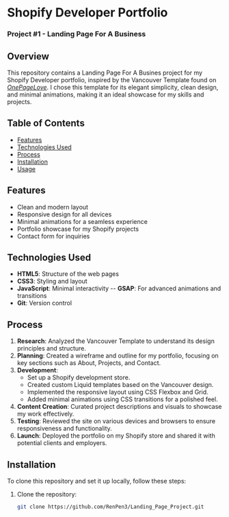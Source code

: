 # Shopify Developer Portfolio 
### Project #1 - Landing Page For A Business

## Overview

This repository contains a Landing Page For A Busines project for my Shopify Developer portfolio, inspired by the Vancouver Template found on _[OnePageLove](https://onepagelove.com/vancouver)_. I chose this template for its elegant simplicity, clean design, and minimal animations, making it an ideal showcase for my skills and projects.

## Table of Contents

- [Features](#features)
- [Technologies Used](#technologies-used)
- [Process](#process)
- [Installation](#installation)
- [Usage](#usage)
<!-- - [Contributing](#contributing)
- [License](#license) -->

## Features

- Clean and modern layout
- Responsive design for all devices
- Minimal animations for a seamless experience
- Portfolio showcase for my Shopify projects
- Contact form for inquiries

## Technologies Used

- **HTML5**: Structure of the web pages
- **CSS3**: Styling and layout
- **JavaScript**: Minimal interactivity
-- **GSAP**: For advanced animations and transitions
- **Git**: Version control
<!-- - **Shopify Liquid**: Templating language for Shopify -->

## Process

1. **Research**: Analyzed the Vancouver Template to understand its design principles and structure.
2. **Planning**: Created a wireframe and outline for my portfolio, focusing on key sections such as About, Projects, and Contact.
3. **Development**:
   - Set up a Shopify development store.
   - Created custom Liquid templates based on the Vancouver design.
   - Implemented the responsive layout using CSS Flexbox and Grid.
   - Added minimal animations using CSS transitions for a polished feel.
4. **Content Creation**: Curated project descriptions and visuals to showcase my work effectively.
5. **Testing**: Reviewed the site on various devices and browsers to ensure responsiveness and functionality.
6. **Launch**: Deployed the portfolio on my Shopify store and shared it with potential clients and employers.

## Installation

To clone this repository and set it up locally, follow these steps:

1. Clone the repository:
   ```bash
   git clone https://github.com/RenPen3/Landing_Page_Project.git
